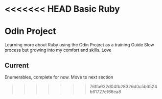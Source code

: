 <<<<<<< HEAD
Basic Ruby
=======
# Odin Project 
Learning more about Ruby using the Odin Project as a training Guide
Slow process but growing into my comfort and skills. Love

## Current
Enumerables, complete for now. Move to next section
>>>>>>> 76ffa632d04fb28326d0c5b6524b61727cf66ea8
